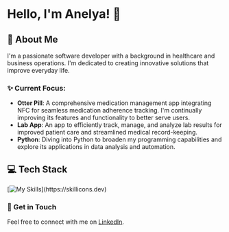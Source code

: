 # Hello, I'm Anelya! 🦦

## 🌱 About Me

I'm a passionate software developer with a background in healthcare and business operations. I'm dedicated to creating innovative solutions that improve everyday life. 

### ✨ Current Focus:

- **Otter Pill**: A comprehensive medication management app integrating NFC for seamless medication adherence tracking. I'm continually improving its features and functionality to better serve users.
- **Lab App**: An app to efficiently track, manage, and analyze lab results for improved patient care and streamlined medical record-keeping.
- **Python**: Diving into Python to broaden my programming capabilities and explore its applications in data analysis and automation.

## 💻 Tech Stack
[![My Skills](https://skillicons.dev/icons?i=js,html,css,sass,react,nodejs,express,heroku,mysql,netlify,wordpress,postman,)](https://skillicons.dev)


### 👋 Get in Touch

Feel free to connect with me on [LinkedIn](https://www.linkedin.com/in/anelyay/).
